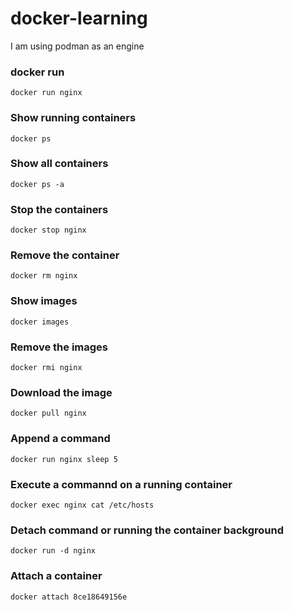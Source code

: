 # docker-learning
I am using podman as an engine


### docker run
```
docker run nginx
```

### Show running containers
```
docker ps
```

### Show all containers
```
docker ps -a
```

### Stop the containers
```
docker stop nginx
```

### Remove the container
```
docker rm nginx
```

### Show images
```
docker images
```

### Remove the images
```
docker rmi nginx
```

### Download the image
```
docker pull nginx
```

### Append a command
```
docker run nginx sleep 5
```

### Execute a commannd on a running container
```
docker exec nginx cat /etc/hosts
```

### Detach command or running the container background
```
docker run -d nginx
```

### Attach a container
```
docker attach 8ce18649156e
```

